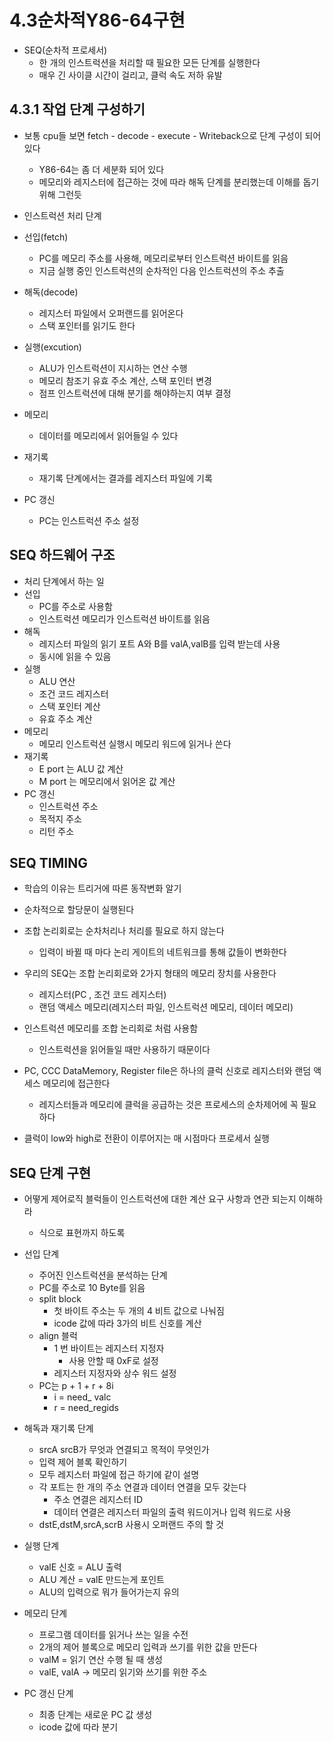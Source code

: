# 4.3순차적Y86-64구현

* SEQ(순차적 프로세서)
	* 한 개의 인스트럭션을 처리할 때 필요한 모든 단계를 실행한다
	* 매우 긴 사이클 시간이 걸리고, 클럭 속도 저하 유발

## 4.3.1 작업 단계 구성하기
* 보통 cpu들 보면 fetch - decode -  execute - Writeback으로 단계 구성이 되어있다
	* Y86-64는 좀 더 세분화 되어 있다
	* 메모리와 레지스터에 접근하는 것에 따라 해독 단계를 분리했는데 이해를 돕기위해 그런듯


* 인스트럭션 처리 단계
* 선입(fetch)
	* PC를 메모리 주소를 사용해, 메모리로부터 인스트럭션 바이트를 읽음
	* 지금 실행 중인 인스트럭션의 순차적인 다음 인스트럭션의 주소 추출
* 해독(decode)
	* 레지스터 파일에서 오퍼랜드를 읽어온다
	* 스택 포인터를 읽기도 한다
* 실행(excution)
	* ALU가 인스트럭션이 지시하는 연산 수행
	* 메모리 참조기 유효 주소 계산, 스택 포인터 변경
	* 점프 인스트럭션에 대해 분기를 해야하는지 여부 결정
* 메모리
	* 데이터를 메모리에서 읽어들일 수 있다
* 재기록
	* 재기록 단계에서는 결과를 레지스터 파일에 기록
* PC 갱신
	* PC는 인스트럭션 주소 설정

## SEQ 하드웨어 구조

* 처리 단계에서 하는 일
* 선입
	* PC를 주소로 사용함
	* 인스트럭션 메모리가 인스트럭션 바이트를 읽음
* 해독
	* 레지스터 파일의 읽기 포트 A와 B를 valA,valB를 입력 받는데 사용
	* 동시에 읽을 수 있음
* 실행
	* ALU 연산
	* 조건 코드 레지스터
	* 스택 포인터 계산
	* 유효 주소 계산
* 메모리
	* 메모리 인스트럭션 실행시 메모리 워드에 읽거나 쓴다
* 재기록
	* E port 는 ALU 값 계산
	* M port 는 메모리에서 읽어온 값 계산
* PC 갱신
	* 인스트럭션 주소
	* 목적지 주소
	* 리턴 주소

## SEQ TIMING

* 학습의 이유는 트리거에 따른 동작변화 알기
* 순차적으로 할당문이 실행된다

* 조합 논리회로는 순차처리나 처리를 필요로 하지 않는다
	 * 입력이 바뀔 때 마다 논리 게이트의 네트워크를 통해 값들이 변화한다
 * 우리의 SEQ는 조합 논리회로와 2가지 형태의 메모리 장치를 사용한다
	 * 레지스터(PC , 조건 코드 레지스터)
	 * 랜덤 액세스 메모리(레지스터 파일, 인스트럭션 메모리, 데이터 메모리)
 * 인스트럭션 메모리를 조합 논리회로 처럼 사용함
	 * 인스트럭션을 읽어들일 때만 사용하기 때문이다
 * PC, CCC DataMemory, Register file은 하나의 클럭 신호로 레지스터와 랜덤 액세스 메모리에 접근한다
	 * 레지스터들과 메모리에 클럭을 공급하는 것은  프로세스의 순차제어에 꼭 필요하다
 * 클럭이 low와 high로 전환이 이루어지는 매 시점마다 프로세서 실행

## SEQ 단계 구현

* 어떻게 제어로직 블럭들이 인스트럭션에 대한 계산 요구 사항과 연관 되는지 이해하라
	* 식으로 표현까지 하도록

* 선입 단계
	* 주어진 인스트럭션을 분석하는 단계
	* PC를 주소로 10 Byte를 읽음
	* split block
		* 첫 바이트 주소는 두 개의 4 비트 값으로 나눠짐
		* icode 값에 따라 3가의 비트 신호를 계산
	* align 블럭
		* 1 번 바이트는 레지스터 지정자
			* 사용 안할 때 0xF로 설정
		* 레지스터 지정자와 상수 워드 설정
	* PC는 p + 1 + r + 8i
		* i = need_ valc
		* r = need_regids
* 해독과 재기록 단계
	* srcA srcB가 무엇과 연결되고 목적이 무엇인가
	* 입력 제어 블록 확인하기
	* 모두 레지스터 파일에 접근 하기에 같이 설명
	* 각 포트는 한 개의 주소 연결과 데이터 연결을 모두 갖는다
		* 주소 연결은 레지스터 ID
		* 데이터 연결은 레지스터 파일의 출력 워드이거나 입력 워드로 사용
	* dstE,dstM,srcA,scrB 사용시 오퍼랜드 주의 할 것
* 실행 단계
	* valE 신호 = ALU 출력
	* ALU 계산 = valE 만드는게 포인트
	* ALU의 입력으로 뭐가 들어가는지 유의
* 메모리 단계
	* 프로그램 데이터를 읽거나 쓰는 일을 수전
	* 2개의 제어 블록으로 메모리 입력과 쓰기를 위한 값을 만든다
	* valM = 읽기 연산 수행 될 때 생성
	* valE, valA -> 메모리 읽기와 쓰기를 위한 주소
* PC 갱신 단계
	* 최종 단계는 새로운 PC 값 생성
	* icode 값에 따라 분기

